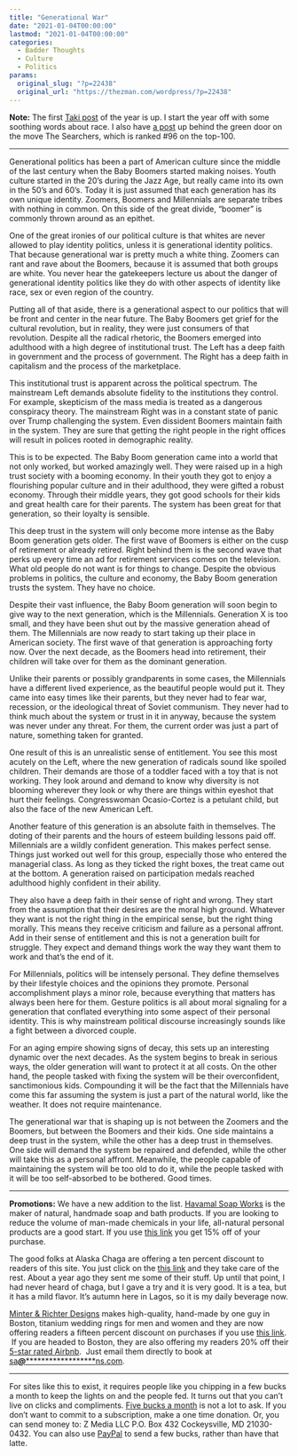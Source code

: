 ```yaml
---
title: "Generational War"
date: "2021-01-04T00:00:00"
lastmod: "2021-01-04T00:00:00"
categories:
  - Badder Thoughts
  - Culture
  - Politics
params:
  original_slug: "?p=22438"
  original_url: "https://thezman.com/wordpress/?p=22438"
---
```


**Note:** The first
<a href="https://www.takimag.com/article/the-cycle-of-racial-madness/"
rel="noopener" target="_blank">Taki post</a> of the year is up. I start
the year off with some soothing words about race. I also have
<a href="https://www.subscribestar.com/posts/246643" rel="noopener"
target="_blank">a post</a> up behind the green door on the move The
Searchers, which is ranked \#96 on the top-100.

------------------------------------------------------------------------

Generational politics has been a part of American culture since the
middle of the last century when the Baby Boomers started making noises.
Youth culture started in the 20’s during the Jazz Age, but really came
into its own in the 50’s and 60’s. Today it is just assumed that each
generation has its own unique identity. Zoomers, Boomers and Millennials
are separate tribes with nothing in common. On this side of the great
divide, “boomer” is commonly thrown around as an epithet.

One of the great ironies of our political culture is that whites are
never allowed to play identity politics, unless it is generational
identity politics. That because generational war is pretty much a white
thing. Zoomers can rant and rave about the Boomers, because it is
assumed that both groups are white. You never hear the gatekeepers
lecture us about the danger of generational identity politics like they
do with other aspects of identity like race, sex or even region of the
country.

Putting all of that aside, there is a generational aspect to our
politics that will be front and center in the near future. The Baby
Boomers get grief for the cultural revolution, but in reality, they were
just consumers of that revolution. Despite all the radical rhetoric, the
Boomers emerged into adulthood with a high degree of institutional
trust. The Left has a deep faith in government and the process of
government. The Right has a deep faith in capitalism and the process of
the marketplace.

This institutional trust is apparent across the political spectrum. The
mainstream Left demands absolute fidelity to the institutions they
control. For example, skepticism of the mass media is treated as a
dangerous conspiracy theory. The mainstream Right was in a constant
state of panic over Trump challenging the system. Even dissident Boomers
maintain faith in the system. They are sure that getting the right
people in the right offices will result in polices rooted in demographic
reality.

This is to be expected. The Baby Boom generation came into a world that
not only worked, but worked amazingly well. They were raised up in a
high trust society with a booming economy. In their youth they got to
enjoy a flourishing popular culture and in their adulthood, they were
gifted a robust economy. Through their middle years, they got good
schools for their kids and great health care for their parents. The
system has been great for that generation, so their loyalty is sensible.

This deep trust in the system will only become more intense as the Baby
Boom generation gets older. The first wave of Boomers is either on the
cusp of retirement or already retired. Right behind them is the second
wave that perks up every time an ad for retirement services comes on the
television. What old people do not want is for things to change. Despite
the obvious problems in politics, the culture and economy, the Baby Boom
generation trusts the system. They have no choice.

Despite their vast influence, the Baby Boom generation will soon begin
to give way to the next generation, which is the Millennials. Generation
X is too small, and they have been shut out by the massive generation
ahead of them. The Millennials are now ready to start taking up their
place in American society. The first wave of that generation is
approaching forty now. Over the next decade, as the Boomers head into
retirement, their children will take over for them as the dominant
generation.

Unlike their parents or possibly grandparents in some cases, the
Millennials have a different lived experience, as the beautiful people
would put it. They came into easy times like their parents, but they
never had to fear war, recession, or the ideological threat of Soviet
communism. They never had to think much about the system or trust in it
in anyway, because the system was never under any threat. For them, the
current order was just a part of nature, something taken for granted.

One result of this is an unrealistic sense of entitlement. You see this
most acutely on the Left, where the new generation of radicals sound
like spoiled children. Their demands are those of a toddler faced with a
toy that is not working. They look around and demand to know why
diversity is not blooming wherever they look or why there are things
within eyeshot that hurt their feelings. Congresswoman Ocasio-Cortez is
a petulant child, but also the face of the new American Left.

Another feature of this generation is an absolute faith in themselves.
The doting of their parents and the hours of esteem building lessons
paid off. Millennials are a wildly confident generation. This makes
perfect sense. Things just worked out well for this group, especially
those who entered the managerial class. As long as they ticked the right
boxes, the treat came out at the bottom. A generation raised on
participation medals reached adulthood highly confident in their
ability.

They also have a deep faith in their sense of right and wrong. They
start from the assumption that their desires are the moral high ground.
Whatever they want is not the right thing in the empirical sense, but
the right thing morally. This means they receive criticism and failure
as a personal affront. Add in their sense of entitlement and this is not
a generation built for struggle. They expect and demand things work the
way they want them to work and that’s the end of it.

For Millennials, politics will be intensely personal. They define
themselves by their lifestyle choices and the opinions they promote.
Personal accomplishment plays a minor role, because everything that
matters has always been here for them. Gesture politics is all about
moral signaling for a generation that conflated everything into some
aspect of their personal identity. This is why mainstream political
discourse increasingly sounds like a fight between a divorced couple.

For an aging empire showing signs of decay, this sets up an interesting
dynamic over the next decades. As the system begins to break in serious
ways, the older generation will want to protect it at all costs. On the
other hand, the people tasked with fixing the system will be their
overconfident, sanctimonious kids. Compounding it will be the fact that
the Millennials have come this far assuming the system is just a part of
the natural world, like the weather. It does not require maintenance.

The generational war that is shaping up is not between the Zoomers and
the Boomers, but between the Boomers and their kids. One side maintains
a deep trust in the system, while the other has a deep trust in
themselves. One side will demand the system be repaired and defended,
while the other will take this as a personal affront. Meanwhile, the
people capable of maintaining the system will be too old to do it, while
the people tasked with it will be too self-absorbed to be bothered. Good
times.

------------------------------------------------------------------------

**Promotions:** We have a new addition to the list.
<a href="https://havamalsoapworks.com/" rel="noopener"
target="_blank">Havamal Soap Works</a> is the maker of natural, handmade
soap and bath products. If you are looking to reduce the volume of
man-made chemicals in your life, all-natural personal products are a
good start. If you use
<a href="https://havamalsoapworks.com/discount/ZMAN" rel="noopener"
target="_blank">this link</a> you get 15% off of your purchase.

The good folks at Alaska Chaga are offering a ten percent discount to
readers of this site. You just click on the
<a href="https://alaskachaga.us/discount/ZMAN" rel="noopener noreferrer"
target="_blank">this link</a> and they take care of the rest. About a
year ago they sent me some of their stuff. Up until that point, I had
never heard of chaga, but I gave a try and it is very good. It is a tea,
but it has a mild flavor. It’s autumn here in Lagos, so it is my daily
beverage now.

<a href="https://www.minterandrichterdesigns.com/"
rel="noreferrer nofollow noopener" target="_blank">Minter &amp; Richter
Designs</a> makes high-quality, hand-made by one guy in Boston, titanium
wedding rings for men and women and they are now offering readers a
fifteen percent discount on purchases if you use
<a href="https://www.minterandrichterdesigns.com/discount/ZMAN"
rel="noreferrer nofollow noopener" target="_blank">this link</a>. 
 <span class="highlight"><span class="colour"><span class="font"><span class="size">If
you are headed to Boston, they are also offering my readers 20% off
their <a
href="https://www.airbnb.com/users/7988017/listings?user_id=7988017&amp;s=3"
rel="noopener noreferrer" target="_blank">5-star rated Airbnb</a>.  Just
email them directly to book at
<a href="mailto:sa***@*********************ns.com"
data-original-string="8pyqg9XFwPHzDTiPSn1gpw==cb744S47wzFYbDFzmauAc0qbS7xT1v/tS6xeuikyD8aQJQwbatdNYiKrJfVq5a9q+U8"><span
class="apbct-email-encoder"
data-original-string="+RNVjrq+t0nzp3TALK4R+A==cb7AtDr/IDyXOJ2YB91Ji2WOr4RjauVvrUQYdfNzIbkf5Uz8Vj6r/z4NZXSNz6LorYh"
title="This contact has been encoded by Anti-Spam by CleanTalk. Click to decode. To finish the decoding make sure that JavaScript is enabled in your browser.">sa<span
class="apbct-blur">***</span>@<span
class="apbct-blur">*********************</span>ns.com</span></a>.</span></span></span></span>

------------------------------------------------------------------------

For sites like this to exist, it requires people like you chipping in a
few bucks a month to keep the lights on and the people fed. It turns out
that you can’t live on clicks and compliments.
<a href="https://www.subscribestar.com/the-z-blog"
rel="noopener noreferrer" target="_blank">Five bucks a month</a> is not
a lot to ask. If you don’t want to commit to a subscription, make a one
time donation. Or, you can send money to: Z Media LLC P.O. Box 432
Cockeysville, MD 21030-0432. You can also use <a
href="https://www.paypal.com/cgi-bin/webscr?cmd=_s-xclick&amp;hosted_button_id=UDAS2Q8JYA6CN&amp;source=url"
rel="noopener noreferrer" target="_blank">PayPal</a> to send a few
bucks, rather than have that latte.
